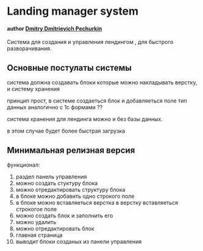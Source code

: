 
# Landing manager system
#### author [Dmitry Dmitrievich Pechurkin](http://dpechurkin.ru/) 

Система для создания и управления лендингом , для быстрого разворачивания. 

## Основные постулаты системы
система должна создавать блоки которые можно накладывать верстку, и систему хранения 

принцип прост, в системе создаеться блок и добавляеться поле тип данных аналогично с 1с формами ?? 

система хранения для лендинга можно и без базы данных. 

в этом случае будет более быстрая загрузка 

## Минимальная релизная версия

функционал:

1. раздел панель управления 
11. можно создать стуктуру блока
11. можно отредактировать структуру блока
111. в блоке можно добавить одно строкого поле 
111. в блоке можно вставляеться верстка в верстку вставляеться строкогое поле 
11. можно создать блок и заполнить его 
11. можно удалить 
11. можно отредактировать блок 
1. главная страница 
11. выводит блоки созданых из панели управления